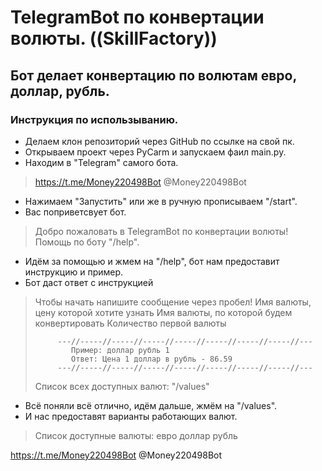 # **TelegramBot по конвертации волюты. ((SkillFactory))**

## Бот делает конвертацию по волютам евро, доллар, рубль.

### Инструкция по использыванию.
- Делаем клон репозиторий через GitHub по ссылке на свой пк.
- Открываем проект через PyCarm и запускаем фаил main.py.
- Находим в "Telegram" самого бота.
> https://t.me/Money220498Bot
> @Money220498Bot
- Нажимаем "Запустить" или же в ручную прописываем "/start".
- Вас поприветсвует бот.
> Добро пожаловать в TelegramBot по конвертации волюты!
> Помощь по боту  "/help".
- Идём за помощью и жмем на "/help", бот нам предоставит инструкцию и пример.
 - Бот даст ответ с инструкцией
> Чтобы начать напишите сообщение через пробел! 
> Имя валюты, цену которой хотите узнать 
> Имя валюты, по которой будем конвертировать 
> Количество первой валюты 
> 
>          ---//-----//-----//-----//-----//-----//-----//-----//---
>             Пример: доллар рубль 1 
>             Ответ: Цена 1 доллар в рубль - 86.59 
>          ---//-----//-----//-----//-----//-----//-----//-----//---
> 
>  Список всех доступных валют:  "/values"
- Всё поняли всё отлично, идём дальше, жмём на "/values".
 - И нас предоставят варианты работающих валют.
> Список доступные валюты:
> евро
> доллар
> рубль








https://t.me/Money220498Bot
@Money220498Bot
